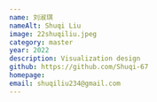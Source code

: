 ```yaml
---
name: 刘淑琪
nameAlt: Shuqi Liu
image: 22shuqiliu.jpeg
category: master
year: 2022
description: Visualization design
github: https://github.com/Shuqi-67
homepage: 
email: shuqiliu234@gmail.com
---
```


